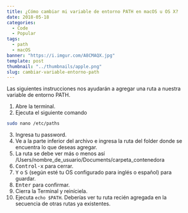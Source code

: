 ```yaml
---
title: ¿Cómo cambiar mi variable de entorno PATH en macOS u OS X?
date: 2018-05-18
categories:
  - Code
  - Popular
tags:
  - path
  - macOS
banner: "https://i.imgur.com/A8CMAQX.jpg"
template: post
thumbnail: "../thumbnails/apple.png"
slug: cambiar-variable-entorno-path
---
```


Las siguientes instrucciones nos ayudarán a agregar una ruta a nuestra variable de entorno PATH.

1.  Abre la terminal.
2.  Ejecuta el siguiente comando

```bash
sudo nano /etc/paths
```

3.  Ingresa tu password.
4.  Ve a la parte inferior del archivo e ingresa la ruta del folder donde se encuentra lo que deseas agregar.
5.  La ruta se debe ver más o menos así /Users/nombre_de_usuario/Documents/carpeta_contenedora
6.  <kbd>Control-x</kbd> para cerrar.
7.  <kbd>Y</kbd> o <kbd>S</kbd> (según esté tu OS configurado para inglés o español) para guardar.
8.  <kbd>Enter</kbd> para confirmar.
9.  Cierra la Terminal y reiníciela.
10. Ejecuta `echo $PATH`. Deberías ver tu ruta recién agregada en la secuencia de otras rutas ya existentes.
